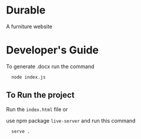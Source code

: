 # Durable
A furniture website

# Developer's Guide

To generate .docx run the command

```
  node index.js
```

## To Run the project

Run the `index.html` file or

use npm package `live-server` and run this command

```
  serve .
```
